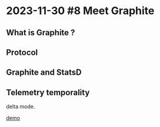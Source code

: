 # 2023-11-30 #8 Meet Graphite

## What is Graphite ?

## Protocol

## Graphite and StatsD

## Telemetry temporality

delta mode.

[demo](../2023-11-09_Monotonicity/demo/README.md)